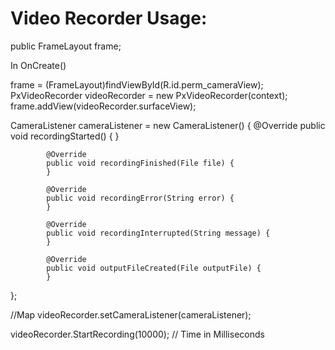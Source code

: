 # Video Recorder Usage:

public FrameLayout frame;

In OnCreate()

frame = (FrameLayout)findViewById(R.id.perm_cameraView);
PxVideoRecorder videoRecorder = new PxVideoRecorder(context);
frame.addView(videoRecorder.surfaceView);

CameraListener cameraListener = new CameraListener() {
            @Override
            public void recordingStarted() {
            }

            @Override
            public void recordingFinished(File file) {
            }

            @Override
            public void recordingError(String error) {
            }

            @Override
            public void recordingInterrupted(String message) {
            }

            @Override
            public void outputFileCreated(File outputFile) {
            }
};


//Map
videoRecorder.setCameraListener(cameraListener);

videoRecorder.StartRecording(10000); // Time in Milliseconds
